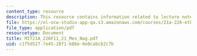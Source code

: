 ```yaml
---
content_type: resource
description: This resource contains information related to lecture notes.
file: https://ol-ocw-studio-app-qa.s3.amazonaws.com/courses/21a-226-ethnic-and-national-identity-fall-2011/c1f5d5277e4528f1b86e6e0cabcb2c7b_MIT21A_226F11_21_Mes_Nag.pdf
file_type: application/pdf
resourcetype: Document
title: MIT21A_226F11_21_Mes_Nag.pdf
uid: c1f5d527-7e45-28f1-b86e-6e0cabcb2c7b
---
```

